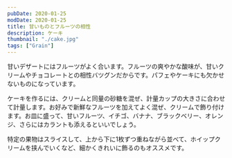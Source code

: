 ```yaml
---
pubDate: 2020-01-25
modDate: 2020-01-25
title: 甘いものとフルーツの相性
description: ケーキ
thumbnail: "./cake.jpg"
tags: ["Grain"]
---
```


甘いデザートにはフルーツがよく合います。フルーツの爽やかな酸味が、甘いクリームやチョコレートとの相性バツグンだからです。パフェやケーキにも欠かせないものになっています。

ケーキを作るには、クリームと同量の砂糖を混ぜ、計量カップの大きさに合わせて計量します。お好みで新鮮なフルーツを加えてよく混ぜ、クリームで飾り付けます。お皿に盛って、甘いフルーツ、イチゴ、バナナ、ブラックベリー、オレンジ、さらにはカラントも添えるといいでしょう。

特定の果物はスライスして、上から下に1枚ずつ重ねながら並べて、ホイップクリームを挟んでいくなど、細かくきれいに飾るのもオススメです。
